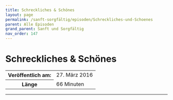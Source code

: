 ```yaml
---
title: Schreckliches & Schönes
layout: page
permalink: /sanft-sorgfältig/episoden/Schreckliches-und-Schoenes
parent: Alle Episoden
grand_parent: Sanft und Sorgfältig
nav_order: 147
---
```


# Schreckliches & Schönes
<table class="resp-table dcf-table dcf-table-responsive dcf-table-bordered dcf-table-striped dcf-w-100%">
                    <tbody>
                        <tr>
                            <th scope="row">Veröffentlich am:</th>
                            <td data-label="Veröffentlich am:">27. März 2016</td>
                        </tr>
                        <tr>
                            <th scope="row">Länge </th>
                            <td data-label="Länge ">66 Minuten</td>
                        </tr></tbody>
                </table>

***

